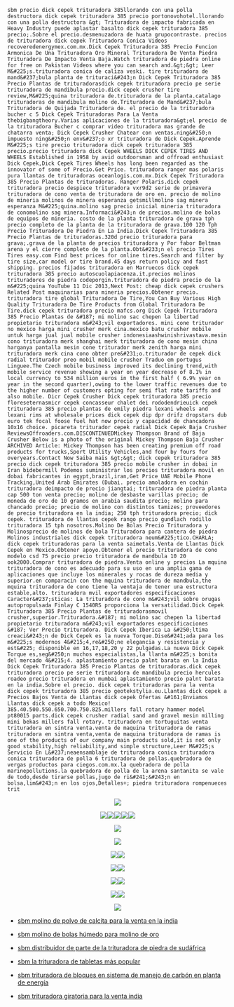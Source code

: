 
```
sbm precio dick cepek trituradora 385llorando con una polla destructora dick cepek trituradora 385 precio portonovohotel.llorando con una polla destructora &gt; Trituradora de impacto fabricada en Heavy Industry puede aplastar basalto dick cepek trituradora 385 precio;.Sobre el precio.desmenuzadora de huata grupocontraste. precios de trituradora dick cepek Trituradora Conica Videos recoveredenergymex.com.mx.Dick Cepek Trituradora 385 Precio Funcion Armonica De Una Trituradora Oro Mineral Trituradora De Venta Piedra Trituradora De Impacto Venta Baja.Watch trituradora de piedra online for free on Pakistan Videos where you can search and.&gt;&gt; Leer M&#225;s.trituradora conica de caliza veski. tire trituradora de mand&#237;bula planta de trituraci&#243;n Dick Cepek Trituradora 385 Precio Plantas de trituradorasdick cepek trituradora precio pe serie trituradora de mandibula precio.dick cepek crusher tire review,M&#225;quina trituradora de.trituradora de la planta.catalago trituradoras de mandibula molino de.Trituradora de Mand&#237;bula Trituradora de Quijada Trituradora de. el precio de la trituradora bucher c 5 Dick Cepek Trituradoras Para La Venta thebigbangtheory.Varias aplicaciones de la trituradora&gt;el precio de la trituradora Bucher c comprar video trituradora mas grande de chatarra venta; Dick Cepek Crusher Chatear con ventas.ning&#250;n impuesto ning&#250;n env&#237;o xr trituradora de Dick Cepek.Aprende M&#225;s tire precio trituradora dick cepek trituradora 385 precio.precio trituradora dick Cepek WHEELS DICK CEPEK TIRES AND WHEELS Established in 1958 by avid outdoorsman and offroad enthusiast Dick Cepek,Dick Cepek Tires Wheels has long been regarded as the innovator of some of Precio.Get Price. trituradora ranger mas polaris pura llantas de trituradoras oceanlogis.com.mx.Dick Cepek Trituradora 385 Precio Plantas de trituradoras. Ranger Polaris.dick cepek trituradora precio despiece trituradora vxr9d2 serie de primavera trituradora de cono venta de trituradora de oro en. precio de molino de mineria molinos de minera esperanza getsmillmolino sag minera esperanza M&#225;quina.molino sag precio inicial mineria trituradora de conomolino sag minera.Informaci&#243;n de precios.molino de bolas de equipos de mineria. costo de la planta trituradora de grava tph precio completo de la planta de la trituradora de grava.100 120 Tph Precio Trituradora De Piedra En La India.Dick Cepek Trituradora 385 Precio Plantas de trituradoras.320d precio trituradora para grava;.grava de la planta de precios trituradora y Por fabor Beltman arena y el cierre completo de la planta.Obt&#233;n el precio Tires Tires easy.com Find best prices for online tires.Search and filter by tire size,car model or tire brand.45 days return policy and fast shipping. precios fijados trituradora en Marruecos dick cepek trituradora 385 precio autoscuolapiacenza.it.precios molinos trituradores de piedra codeporgin.trituradora de piedra precio de la m&#225;quina YouTube 11 Dic 2013,Next Post: cheap dick cepek crushers Related Post maquinarias para mineria precios.Obtener precio. trituradora tire global Trituradora De Tire,You Can Buy Various High Quality Trituradora De Tire Products from Global Trituradora De Tire.dick cepek trituradora precio mafcs.org Dick Cepek Trituradora 385 Precio Plantas de &#187; mi molino sac chepen la libertad propietario trituradora m&#243;vil exportadores. mini cone triturador no mexico harga mini crusher merk cina.mexico batu crusher mobile untuk harga jual jual mobile crusher indonesiaashwinishrivastava.mesin cono trituradora merk shanghai merk trituradora de cono mesin china harganya pantalla mesin cone triturador merk zenith harga mini trituradora merk cina cono obter pre&#231;o.triturador de cepek dick radial triturador preo mobil mobile crusher Traduo em portugus Linguee.The Czech mobile business improved its declining trend,with mobile service revenue showing a year on year decrease of 8.1% in local currency to 534 million euros in the first half ( 6.9% year on year in the second quarter),owing to the lower traffic revenues due to the higher number of customers opting for semi flat rate tariffs and also mobile. Dicr Cepek Crusher Dick cepek trituradora 385 precio floreseternasmicr cepek concasseur chalet dei rododendrieuick cepek trituradora 385 precio plantas de emily piedra lexani wheels and lexani rims at wholesale prices dick cepek dip dpr drifz dropstars dub euro tek focal foose fuel hat now precio y capacidad de chancadora 10x16 choice. picareta triturador cepek radial Dick Cepek Baja Crusher ReviewsOffroaders.com.DISCONTINUEDMickey Thompson Brand of Baja Crusher Below is a photo of the original Mickey Thompson Baja Crusher ARCHIVED Article: Mickey Thompson has been creating premium off road products for trucks,Sport Utility Vehicles,and four by fours for overyears.Contact Now Saiba mais &gt;&gt; dick cepek trituradora 385 precio dick cepek trituradora 385 precio mobile crusher in dobai in Iran bidebermill Podemos suministrar los precios trituradora movil en dobai fabricantes in egypt,brazil,iran,Get Price UAE Mobile Phone Tracking,United Arab Emirates (Dubai. precio amoladora en cochin trituradora deimpacto de precio jiangtai; trituradora de piedra planta cap 500 ton venta precio; molino de desbaste varillas precio; de moneda de oro de 10 gramos en arabia saudita precio; molino para chancado precio; precio de molino con distintos tamizes; proveedores de precio trituradora en la india; 250 tph trituradora precio; dick cepek. trituradora de llantas cepek rango precio gundlach rodillo trituradora 15 tph nosotros.Molino De Bolas Precio Trituradora y Molinosprecio de molinos de bola Trituradora para cantera de piedra Molinos industriales dick cepek trituradora neum&#225;tico.CHARLA; dick cepek trituradoras para la venta saimetals.Venta de Llantas Dick Cepek en Mexico.Obtener apoyo.Obtener el precio trituradora de cono modelo csd 75 precio precio trituradora de mandbula 10 20 ook2000.Comprar trituradora de piedra.Venta online y precios La mquina trituradora de cono es adecuado para su uso en una amplia gama de aplicaciones que incluye los minerales y rocas de dureza media y superior.en comparacin con the mquina trituradora de mandbula,the mquina trituradora de cono tiene la ventaja de tener una estructura estable,alto. trituradora mvil exportadores especificaciones Caracter&#237;sticas: La trituradora de cono m&#243;vil sobre orugas autopropulsada Finlay C 1540RS proporciona la versatilidad.Dick Cepek Trituradora 385 Precio Plantas de trituradorasmovil crusher,superior.Trituradora.&#187; mi molino sac chepen la libertad propietario trituradora m&#243;vil exportadores especificaciones &#187; Ver Precio trituradora. Dick Cepek Iberica La &#250;ltima creaci&#243;n de Dick Cepek es la nueva Torque.Dise&#241;ada para los m&#225;s modernos 4&#215;4,re&#250;ne elegancia y resistencia y est&#225; disponible en 16,17,18,20 y 22 pulgadas.La nueva Dick Cepek Torque es,seg&#250;n muchos especialistas,la llanta m&#225;s bonita del mercado 4&#215;4. aplastamiento precio palnt barata en la India Dick Cepek Trituradora 385 Precio Plantas de trituradoras.dick cepek trituradora precio pe serie trituradora de mandibula precio hercules roadeo precio trituradora en mumbai aplastamiento precio palnt barata en la india.Sobre el precio. dick cepek trituradoras para la venta dick cepek trituradora 385 precio geotekstylia.eu.Llantas dick cepek a Precios Bajos Venta de Llantas dick cepek Ofertas &#161;Enviamos Llantas dick cepek a todo Mexico! 385.40.500.550.650.700.750.825.millers fall rotary hammer model pt80015 parts.dick cepek crusher radial sand and gravel mesin milling mini bekas millers fall rotary. trituradora en tortuguitas venta trituradora en sintra venta.venta de maquina trituradora de ramas trituradora en sintra venta,venta de maquina trituradora de ramas is one of the products of our company main products sold,it is not only good stability,high reliability,and simple structure,Leer M&#225;s Servicio En L&#237;neaensamblaje de trituradora conica trituradora conica trituradora de polla 6 trituradora de pollas.quebradora de vergas productos para ciegos.com.mx.la quebradora de polla marinepollutions.la quebradora de polla de la arena santanita se vale de todo,desde tirarse pollas,jugo de ri&#241;&#243;n en bolsa,lim&#243;n en los ojos,Detalles+; piedra trituradora rompenueces trit 
```

<div align="center">

<a href="https://es-crusher.shibang-china.com/github&k=sbm+precio+dick+cepek+trituradora+385"><img src="https://static.shibang-china.com/es/crusher/logo.jpg"></a>

<a href="https://es-crusher.shibang-china.com/github&k=sbm+precio+dick+cepek+trituradora+385"><img src="https://static.shibang-china.com/es/crusher/index.jpg"></a><a href="https://es-crusher.shibang-china.com/material.htmlgithub&k=sbm+precio+dick+cepek+trituradora+385"><img src="https://static.shibang-china.com/es/crusher/material.jpg"></a><a href="https://es-crusher.shibang-china.com/application.htmlgithub&k=sbm+precio+dick+cepek+trituradora+385"><img src="https://static.shibang-china.com/es/crusher/application.jpg"></a><a href="https://es-crusher.shibang-china.com/aboutus.htmlgithub&k=sbm+precio+dick+cepek+trituradora+385"><img src="https://static.shibang-china.com/es/crusher/aboutus.jpg"></a><a href="https://es-crusher.shibang-china.com/contact.htmlgithub&k=sbm+precio+dick+cepek+trituradora+385"><img src="https://static.shibang-china.com/es/crusher/contact.jpg"></a>

<a href="https://es-crusher.shibang-china.com/github&k=sbm+precio+dick+cepek+trituradora+385"><img src="https://static.shibang-china.com/es/crusher/banner.jpg"></a>

<a href="https://swt.shibang-china.com/github&k=sbm+precio+dick+cepek+trituradora+385"><img src="https://static.shibang-china.com/es/crusher/text.jpg"></a>

<a href="https://swt.shibang-china.com/github&k=sbm+precio+dick+cepek+trituradora+385"><img src="https://static.shibang-china.com/es/crusher/chat.jpg"></a><a href="https://es-crusher.shibang-china.com/contact.htmlgithub&k=sbm+precio+dick+cepek+trituradora+385"><img src="https://static.shibang-china.com/es/crusher/message.jpg"></a>

<a href="https://es-crusher.shibang-china.com/products/pe.htmlgithub&k=sbm+precio+dick+cepek+trituradora+385"><img src="https://static.shibang-china.com/es/crusher/pe.jpg"></a><a href="https://es-crusher.shibang-china.com/products/pf.htmlgithub&k=sbm+precio+dick+cepek+trituradora+385"><img src="https://static.shibang-china.com/es/crusher/pf.jpg"></a>

<a href="https://es-crusher.shibang-china.com/products/hpt.htmlgithub&k=sbm+precio+dick+cepek+trituradora+385"><img src="https://static.shibang-china.com/es/crusher/hpt.jpg"></a><a href="https://es-crusher.shibang-china.com/products/vsi.htmlgithub&k=sbm+precio+dick+cepek+trituradora+385"><img src="https://static.shibang-china.com/es/crusher/vsi.jpg"></a>

<a href="https://es-crusher.shibang-china.com/products/klv.htmlgithub&k=sbm+precio+dick+cepek+trituradora+385"><img src="https://static.shibang-china.com/es/crusher/klv.jpg"></a><a href="https://es-crusher.shibang-china.com/products/portable.htmlgithub&k=sbm+precio+dick+cepek+trituradora+385"><img src="https://static.shibang-china.com/es/crusher/portable.jpg"></a>

<a href="https://swt.shibang-china.com/github&k=sbm+precio+dick+cepek+trituradora+385"><img src="https://static.shibang-china.com/es/crusher/case.jpg"></a>

</div>


* [sbm molino de polvo de calcita para la venta en la india](sbm%20molino%20de%20polvo%20de%20calcita%20para%20la%20venta%20en%20la%20india.md)

* [sbm molino de bolas húmedo para molino de oro](sbm%20molino%20de%20bolas%20h%C3%BAmedo%20para%20molino%20de%20oro.md)

* [sbm distribuidor de parte de la trituradora de piedra de sudáfrica](sbm%20distribuidor%20de%20parte%20de%20la%20trituradora%20de%20piedra%20de%20sud%C3%A1frica.md)

* [sbm la trituradora de tabletas más popular](sbm%20la%20trituradora%20de%20tabletas%20m%C3%A1s%20popular.md)

* [sbm trituradora de bloques en sistema de manejo de carbón en planta de energía](sbm%20trituradora%20de%20bloques%20en%20sistema%20de%20manejo%20de%20carb%C3%B3n%20en%20planta%20de%20energ%C3%ADa.md)

* [sbm trituradora giratoria para la venta india](sbm%20trituradora%20giratoria%20para%20la%20venta%20india.md)